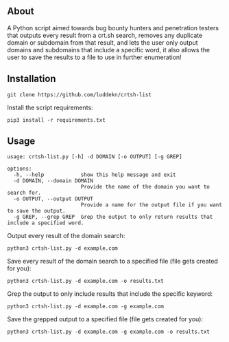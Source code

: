 ## About
A Python script aimed towards bug bounty hunters and penetration testers that outputs every result from a crt.sh search, removes any duplicate domain or subdomain from that result, and lets the user only output domains and subdomains that include a specific word, it also allows the user to save the results to a file to use in further enumeration!
## Installation
```
git clone https://github.com/luddekn/crtsh-list
```
Install the script requirements:
```
pip3 install -r requirements.txt
```
## Usage
```
usage: crtsh-list.py [-h] -d DOMAIN [-o OUTPUT] [-g GREP]

options:
  -h, --help            show this help message and exit
  -d DOMAIN, --domain DOMAIN
                        Provide the name of the domain you want to search for.
  -o OUTPUT, --output OUTPUT
                        Provide a name for the output file if you want to save the output.
  -g GREP, --grep GREP  Grep the output to only return results that include a specified word.
```
Output every result of the domain search:
```
python3 crtsh-list.py -d example.com
```
Save every result of the domain search to a specified file (file gets created for you):
```
python3 crtsh-list.py -d example.com -o results.txt
```
Grep the output to only include results that include the specific keyword:
```
python3 crtsh-list.py -d example.com -g example.com
```
Save the grepped output to a specified file (file gets created for you):
```
python3 crtsh-list.py -d example.com -g example.com -o results.txt
```


